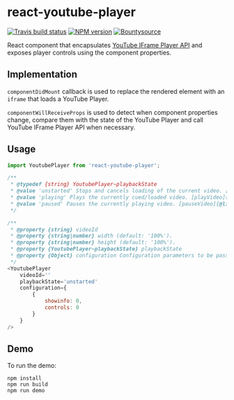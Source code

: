 # react-youtube-player

[![Travis build status](http://img.shields.io/travis/gajus/react-youtube-player/master.svg?style=flat-square)](https://travis-ci.org/gajus/react-youtube-player)
[![NPM version](http://img.shields.io/npm/v/react-youtube-player.svg?style=flat-square)](https://www.npmjs.org/package/react-youtube-player)
[![Bountysource](https://www.bountysource.com/badge/issue?issue_id=26763180)](https://www.bountysource.com/issues/26763180-write-test-cases-that-cover-the-use-of-the-api?utm_source=26763180&utm_medium=shield&utm_campaign=ISSUE_BADGE)

React component that encapsulates [YouTube IFrame Player API](https://developers.google.com/youtube/iframe_api_reference) and exposes player controls using the component properties.

## Implementation

`componentDidMount` callback is used to replace the rendered element with an `iframe` that loads a YouTube Player.

`componentWillReceiveProps` is used to detect when component properties change, compare them with the state of the YouTube Player and call YouTube IFrame Player API when necessary.

## Usage

```js
import YoutubePlayer from 'react-youtube-player';

/**
 * @typedef {string} YoutubePlayer~playbackState
 * @value 'unstarted' Stops and cancels loading of the current video. [stopVideo]{@link https://developers.google.com/youtube/iframe_api_reference#stopVideo}
 * @value 'playing' Plays the currently cued/loaded video. [playVideo]{@link https://developers.google.com/youtube/iframe_api_reference#playVideo}
 * @value 'paused' Pauses the currently playing video. [pauseVideo]{@link https://developers.google.com/youtube/iframe_api_reference#pauseVideo}
 */

/**
 * @property {string} videoId
 * @property {string|number} width (default: '100%').
 * @property {string|number} height (default: '100%').
 * @property {YoutubePlayer~playbackState} playbackState
 * @property {Object} configuration Configuration parameters to be passed to the YouTube Player (known as `playerVars` in the YouTube Player API for iframe Embeds, https://developers.google.com/youtube/player_parameters?playerVersion=HTML5#Parameters).
 */
<YoutubePlayer
    videoId=''
    playbackState='unstarted'
    configuration={
        {
            showinfo: 0,
            controls: 0
        }
    }
/>
```

## Demo

To run the demo:

```
npm install
npm run build
npm run demo
```
